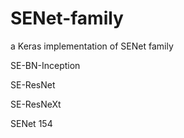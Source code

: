 # SENet-family
a Keras implementation of SENet family 

SE-BN-Inception

SE-ResNet

SE-ResNeXt

SENet 154


